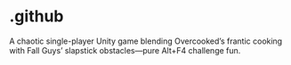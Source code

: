 # .github
A chaotic single-player Unity game blending Overcooked’s frantic cooking with Fall Guys’ slapstick obstacles—pure Alt+F4 challenge fun.
